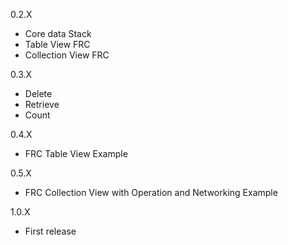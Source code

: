 0.2.X

- Core data Stack
- Table View FRC
- Collection View FRC

0.3.X

- Delete
- Retrieve
- Count

0.4.X

- FRC Table View Example

0.5.X

- FRC Collection View with Operation and Networking Example

1.0.X

- First release

